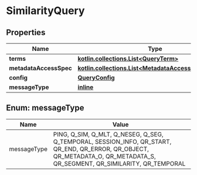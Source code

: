 
# SimilarityQuery

## Properties
Name | Type | Description | Notes
------------ | ------------- | ------------- | -------------
**terms** | [**kotlin.collections.List&lt;QueryTerm&gt;**](QueryTerm.md) |  | 
**metadataAccessSpec** | [**kotlin.collections.List&lt;MetadataAccessSpecification&gt;**](MetadataAccessSpecification.md) |  |  [optional]
**config** | [**QueryConfig**](QueryConfig.md) |  |  [optional]
**messageType** | [**inline**](#MessageType) |  |  [optional]


<a name="MessageType"></a>
## Enum: messageType
Name | Value
---- | -----
messageType | PING, Q_SIM, Q_MLT, Q_NESEG, Q_SEG, Q_TEMPORAL, SESSION_INFO, QR_START, QR_END, QR_ERROR, QR_OBJECT, QR_METADATA_O, QR_METADATA_S, QR_SEGMENT, QR_SIMILARITY, QR_TEMPORAL



